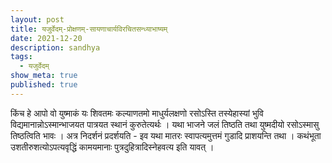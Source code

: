 ```yaml
---
layout: post
title: यजुर्वेदम्-प्रोक्षणम्-सायणाचार्यविरचितसन्ध्याभाष्यम्
date: 2021-12-20
description: sandhya
tags:
  - यजुर्वेदम्
show_meta: true
published: true
---
```



किंच हे आपो वो युष्माकं यः शिवतमः कल्याणतमो माधुर्यलक्षणो रसोऽस्ति तस्येहास्यां भुवि विद्यमानान्नोऽस्मान्भाजयत पात्रयत 
स्थानं कुरुतेत्यर्थः । यथा भाजने जलं तिष्ठति तथा युष्मदीयो रसोऽस्मासु तिष्ठत्विति भावः । अत्र निदर्शनं प्रदर्शयति - इव 
यथा मातरः स्वापत्यमुत्तमं गुडादि प्राशयन्ति तथा । कथंभूता उशतीरुशत्योऽपत्यवृद्धिं कामयमानाः पुत्रदुहित्रादिस्नेहवत्य इति
 यावत् ।
